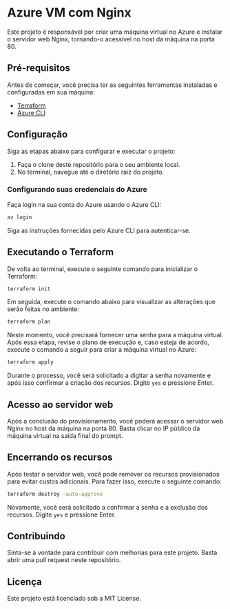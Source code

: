 # Azure VM com Nginx

Este projeto é responsável por criar uma máquina virtual no Azure e instalar o servidor web Nginx, tornando-o acessível no host da máquina na porta 80.

## Pré-requisitos

Antes de começar, você precisa ter as seguintes ferramentas instaladas e configuradas em sua máquina:

- [Terraform](https://www.terraform.io/downloads.html)
- [Azure CLI](https://docs.microsoft.com/en-us/cli/azure/install-azure-cli)

## Configuração

Siga as etapas abaixo para configurar e executar o projeto:

1. Faça o clone deste repositório para o seu ambiente local.
2. No terminal, navegue até o diretório raiz do projeto.

### Configurando suas credenciais do Azure

Faça login na sua conta do Azure usando o Azure CLI:

```bash
az login
```

Siga as instruções fornecidas pelo Azure CLI para autenticar-se.

## Executando o Terraform

De volta ao terminal, execute o seguinte comando para inicializar o Terraform:

```bash
terraform init
```

Em seguida, execute o comando abaixo para visualizar as alterações que serão feitas no ambiente:

```bash
terraform plan
```

Neste momento, você precisará fornecer uma senha para a máquina virtual. Após essa etapa, revise o plano de execução e, caso esteja de acordo, execute o comando a seguir para criar a máquina virtual no Azure:

```bash
terraform apply
```

Durante o processo, você será solicitado a digitar a senha novamente e após isso confirmar a criação dos recursos. Digite `yes` e pressione Enter. 

## Acesso ao servidor web

Após a conclusão do provisionamento, você poderá acessar o servidor web Nginx no host da máquina na porta 80. Basta clicar no IP público da máquina virtual na saída final do prompt.

## Encerrando os recursos

Após testar o servidor web, você pode remover os recursos provisionados para evitar custos adicionais. Para fazer isso, execute o seguinte comando:

```bash
terraform destroy -auto-approve
```

Novamente, você será solicitado a confirmar a senha e a exclusão dos recursos. Digite `yes` e pressione Enter.

## Contribuindo

Sinta-se à vontade para contribuir com melhorias para este projeto. Basta abrir uma pull request neste repositório.

## Licença

Este projeto está licenciado sob a MIT License.

